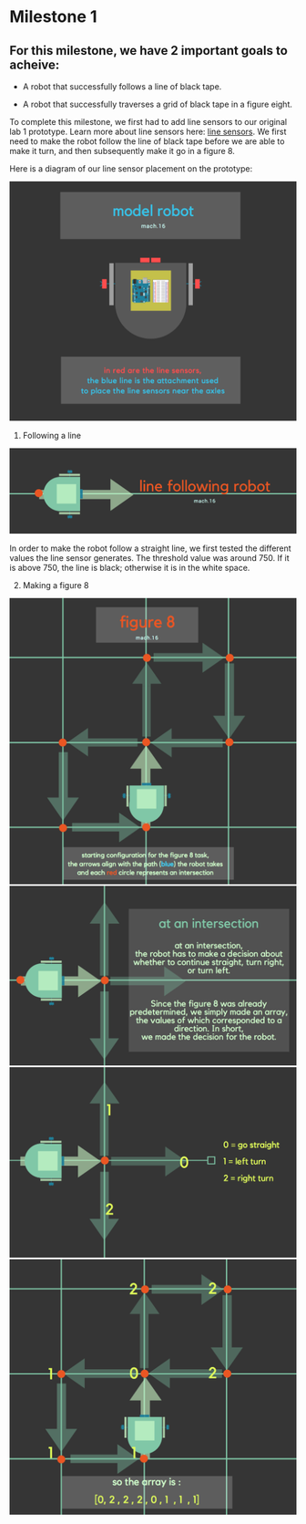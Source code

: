 # Milestone 1

## For this milestone, we have 2 important goals to acheive:
  * A robot that successfully follows a line of black tape.
  
  * A robot that successfully traverses a grid of black tape in a figure eight.
  
  
  

To complete this milestone, we first had to add line sensors to our original lab 1 prototype. Learn more about line sensors here: [line sensors](https://www.sparkfun.com/products/9453). We first need to make the robot follow the line of black tape before we are able to make it turn, and then subsequently make it go in a figure 8. 

Here is a diagram of our line sensor placement on the prototype:


![mod.png](mod.png)



1. Following a line



![line_follow.png](line_follow.png)

In order to make the robot follow a straight line, we first tested the different values the line sensor generates. The threshold value was around 750. If it is above 750, the line is black; otherwise it is in the white space. 




2. Making a figure 8

![fig.png](figure.png)
![png.png](png.png)
![g.png](g.png)
![array.pnh](arrays.png)



